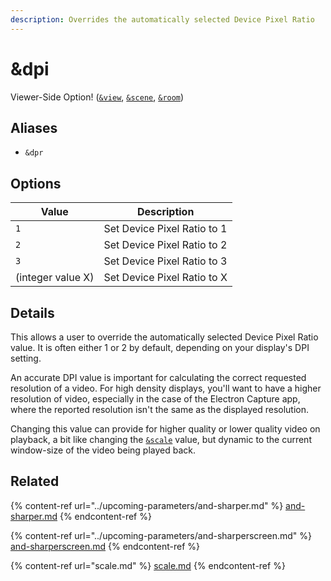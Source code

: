```yaml
---
description: Overrides the automatically selected Device Pixel Ratio
---
```


# \&dpi

Viewer-Side Option! ([`&view`](view.md), [`&scene`](scene.md), [`&room`](../../general-settings/room.md))

## Aliases

* `&dpr`

## Options

| Value             | Description                 |
| ----------------- | --------------------------- |
| `1`               | Set Device Pixel Ratio to 1 |
| `2`               | Set Device Pixel Ratio to 2 |
| `3`               | Set Device Pixel Ratio to 3 |
| (integer value X) | Set Device Pixel Ratio to X |

## Details

This allows a user to override the automatically selected Device Pixel Ratio value. It is often either 1 or 2 by default, depending on your display's DPI setting.

An accurate DPI value is important for calculating the correct requested resolution of a video. For high density displays, you'll want to have a higher resolution of video, especially in the case of the Electron Capture app, where the reported resolution isn't the same as the displayed resolution.

Changing this value can provide for higher quality or lower quality video on playback, a bit like changing the [`&scale`](scale.md) value, but dynamic to the current window-size of the video being played back.

## Related

{% content-ref url="../upcoming-parameters/and-sharper.md" %}
[and-sharper.md](../upcoming-parameters/and-sharper.md)
{% endcontent-ref %}

{% content-ref url="../upcoming-parameters/and-sharperscreen.md" %}
[and-sharperscreen.md](../upcoming-parameters/and-sharperscreen.md)
{% endcontent-ref %}

{% content-ref url="scale.md" %}
[scale.md](scale.md)
{% endcontent-ref %}
